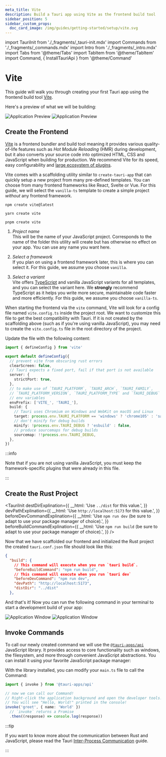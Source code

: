 ```yaml
---
meta_title: Vite
description: Build a Tauri app using Vite as the frontend build tool
sidebar_position: 5
sidebar_custom_props:
  doc_card_image: /img/guides/getting-started/setup/vite.svg
---
```


import TauriInit from './\_fragments/\_tauri-init.mdx'
import Commands from './\_fragments/\_commands.mdx'
import Intro from './\_fragments/\_intro.mdx'
import Tabs from '@theme/Tabs'
import TabItem from '@theme/TabItem'
import Command, { InstallTauriApi } from '@theme/Command'

# Vite

This guide will walk you through creating your first Tauri app using the frontend build tool [Vite].

<Intro />

Here's a preview of what we will be building:

![Application Preview](/img/guides/getting-started/setup/vite/vite-light.png#gh-light-mode-only)
![Application Preview](/img/guides/getting-started/setup/vite/vite-dark.png#gh-dark-mode-only)

## Create the Frontend

[Vite] is a frontend bundler and build tool meaning it provides various quality-of-life features such as _Hot Module Reloading_ (HMR) during development, but it also converts your source code into optimized HTML, CSS and JavaScript when building for production. We recommend Vite for its speed, easy configurability and [large ecosystem of plugins][awesome-vite].

Vite comes with a scaffolding utility similar to `create-tauri-app` that can quickly setup a new project from many pre-defined templates. You can choose from many frontend frameworks like React, Svelte or Vue. For this guide, we will select the `vanilla-ts` template to create a simple project _without_ any frontend framework.

<Tabs groupId="package-manager">
  <TabItem value="npm">

```shell
npm create vite@latest
```

  </TabItem>

  <TabItem value="Yarn">

```shell
yarn create vite
```

  </TabItem>

  <TabItem value="pnpm">

```shell
pnpm create vite
```

  </TabItem>
</Tabs>

1. _Project name_  
   This will be the name of your JavaScript project. Corresponds to the name of the folder this utility will create but has otherwise no effect on your app. You can use any name you want here.

2. _Select a framework_  
   If you plan on using a frontend framework later, this is where you can select it. For this guide, we assume you choose `vanilla`.

3. _Select a variant_  
   Vite offers [TypeScript] and vanilla JavaScript variants for all templates, and you can select the variant here. We **strongly** recommend TypeScript as it helps you write more secure, maintainable code faster and more efficiently. For this guide, we assume you choose `vanilla-ts`.

When starting the frontend via the `vite` command, Vite will look for a config file named `vite.config.ts` inside the project root. We want to customize this file to get the best compatibility with Tauri. If it is not created by the scaffolding above (such as if you're using vanilla JavaScript), you may need to create the `vite.config.ts` file in the root directory of the project.

Update the file with the following content:

```typescript title=vite.config.ts
import { defineConfig } from 'vite'

export default defineConfig({
  // prevent vite from obscuring rust errors
  clearScreen: false,
  // Tauri expects a fixed port, fail if that port is not available
  server: {
    strictPort: true,
  },
  // to make use of `TAURI_PLATFORM`, `TAURI_ARCH`, `TAURI_FAMILY`,
  // `TAURI_PLATFORM_VERSION`, `TAURI_PLATFORM_TYPE` and `TAURI_DEBUG`
  // env variables
  envPrefix: ['VITE_', 'TAURI_'],
  build: {
    // Tauri uses Chromium on Windows and WebKit on macOS and Linux
    target: process.env.TAURI_PLATFORM == 'windows' ? 'chrome105' : 'safari13',
    // don't minify for debug builds
    minify: !process.env.TAURI_DEBUG ? 'esbuild' : false,
    // produce sourcemaps for debug builds
    sourcemap: !!process.env.TAURI_DEBUG,
  },
})
```

:::info

Note that if you are not using vanilla JavaScript, you must keep the framework-specific plugins that were already in this file.

:::

## Create the Rust Project

<TauriInit
destDirExplination={{
    __html: 'Use <code>../dist</code> for this value.',
  }}
devPathExplination={{
    __html: 'Use <code>http://localhost:5173</code> for this value.',
  }}
beforeDevCommandExplination={{
    __html:
      'Use <code>npm run dev</code> (be sure to adapt to use your package manager of choice).',
  }}
beforeBuildCommandExplination={{
    __html:
      'Use <code>npm run build</code> (be sure to adapt to use your package manager of choice).',
  }}
/>

Now that we have scaffolded our frontend and initialized the Rust project the created `tauri.conf.json` file should look like this:

```json title=src-tauri/tauri.conf.json
{
  "build": {
    // This command will execute when you run `tauri build`.
    "beforeBuildCommand": "npm run build",
    // This command will execute when you run `tauri dev`
    "beforeDevCommand": "npm run dev",
    "devPath": "http://localhost:5173",
    "distDir": "../dist"
  },
```

And that's it! Now you can run the following command in your terminal to start a development build of your app:

<Command name="dev" />

![Application Window](/img/guides/getting-started/setup/vite/vite-dev-light.png#gh-light-mode-only)
![Application Window](/img/guides/getting-started/setup/vite/vite-dev-dark.png#gh-dark-mode-only)

## Invoke Commands

<Commands />

To call our newly created command we will use the [`@tauri-apps/api`] JavaScript library. It provides access to core functionality such as windows, the filesystem, and more through convenient JavaScript abstractions. You can install it using your favorite JavaScript package manager:

<InstallTauriApi />

With the library installed, you can modify your `main.ts` file to call the Command:

```typescript title=src/main.ts
import { invoke } from '@tauri-apps/api'

// now we can call our Command!
// Right-click the application background and open the developer tools.
// You will see "Hello, World!" printed in the console!
invoke('greet', { name: 'World' })
  // `invoke` returns a Promise
  .then((response) => console.log(response))
```

:::tip

If you want to know more about the communication between Rust and JavaScript, please read the Tauri [Inter-Process Communication][inter-process-communication] guide.

:::

[vite]: https://vitejs.dev
[cargo]: https://doc.rust-lang.org/cargo/
[typescript]: https://www.typescriptlang.org
[prerequisites]: ../prerequisites.md
[awesome-vite]: https://github.com/vitejs/awesome-vite#plugins
[`@tauri-apps/api`]: ../../../api/js/
[inter-process-communication]: ../../../references/architecture/inter-process-communication/readme.md
